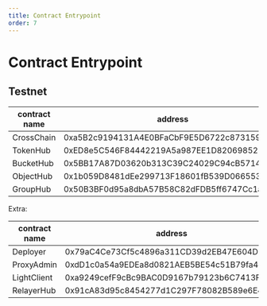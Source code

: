 ```yaml
---
title: Contract Entrypoint
order: 7
---
```


# Contract Entrypoint

## Testnet

| contract name | address                                    |
|---------------|--------------------------------------------|
| CrossChain    | 0xa5B2c9194131A4E0BFaCbF9E5D6722c873159cb7 |
| TokenHub      | 0xED8e5C546F84442219A5a987EE1D820698528E04 |
| BucketHub     | 0x5BB17A87D03620b313C39C24029C94cB5714814A |
| ObjectHub     | 0x1b059D8481dEe299713F18601fB539D066553e39 |
| GroupHub      | 0x50B3BF0d95a8dbA57B58C82dFDB5ff6747Cc1a9E |

Extra:

| contract name | address                                    |
|---------------|--------------------------------------------|
| Deployer      | 0x79aC4Ce73Cf5c4896a311CD39d2EB47E604D18E3 |
| ProxyAdmin    | 0xdD1c0a54a9EDEa8d0821AEB5BE54c51B79fa4c2e |
| LightClient   | 0xa9249cefF9cBc9BAC0D9167b79123b6C7413F50a |
| RelayerHub    | 0x91cA83d95c8454277d1C297F78082B589e6E4Ea3 |
